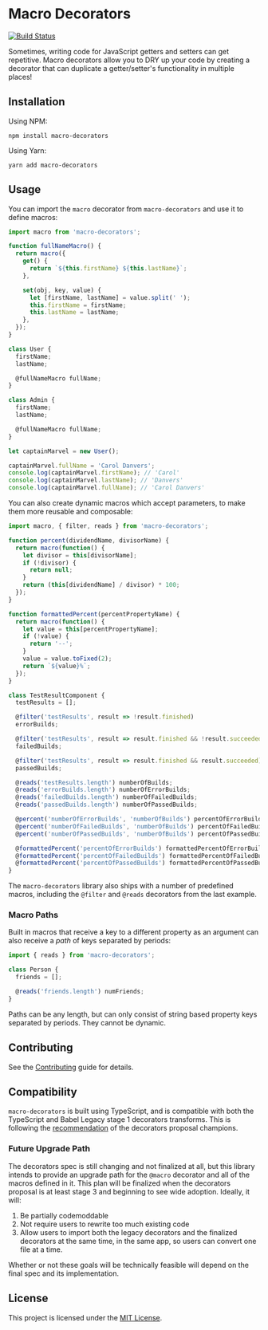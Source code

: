 # Macro Decorators

[![Build Status](https://pzuraq.visualstudio.com/macro-decorators/_apis/build/status/pzuraq.macro-decorators?branchName=master)](https://pzuraq.visualstudio.com/macro-decorators/_build/latest?definitionId=1&branchName=master)

Sometimes, writing code for JavaScript getters and setters can get repetitive.
Macro decorators allow you to DRY up your code by creating a decorator that can
duplicate a getter/setter's functionality in multiple places!

## Installation

Using NPM:

```
npm install macro-decorators
```

Using Yarn:

```
yarn add macro-decorators
```

## Usage

You can import the `macro` decorator from `macro-decorators` and use it to
define macros:

```typescript
import macro from 'macro-decorators';

function fullNameMacro() {
  return macro({
    get() {
      return `${this.firstName} ${this.lastName}`;
    },

    set(obj, key, value) {
      let [firstName, lastName] = value.split(' ');
      this.firstName = firstName;
      this.lastName = lastName;
    },
  });
}

class User {
  firstName;
  lastName;

  @fullNameMacro fullName;
}

class Admin {
  firstName;
  lastName;

  @fullNameMacro fullName;
}

let captainMarvel = new User();

captainMarvel.fullName = 'Carol Danvers';
console.log(captainMarvel.firstName); // 'Carol'
console.log(captainMarvel.lastName); // 'Danvers'
console.log(captainMarvel.fullName); // 'Carol Danvers'
```

You can also create dynamic macros which accept parameters, to make them more
reusable and composable:

```typescript
import macro, { filter, reads } from 'macro-decorators';

function percent(dividendName, divisorName) {
  return macro(function() {
    let divisor = this[divisorName];
    if (!divisor) {
      return null;
    }
    return (this[dividendName] / divisor) * 100;
  });
}

function formattedPercent(percentPropertyName) {
  return macro(function() {
    let value = this[percentPropertyName];
    if (!value) {
      return '--';
    }
    value = value.toFixed(2);
    return `${value}%`;
  });
}

class TestResultComponent {
  testResults = [];

  @filter('testResults', result => !result.finished)
  errorBuilds;

  @filter('testResults', result => result.finished && !result.succeeded))
  failedBuilds;

  @filter('testResults', result => result.finished && result.succeeded))
  passedBuilds;

  @reads('testResults.length') numberOfBuilds;
  @reads('errorBuilds.length') numberOfErrorBuilds;
  @reads('failedBuilds.length') numberOfFailedBuilds;
  @reads('passedBuilds.length') numberOfPassedBuilds;

  @percent('numberOfErrorBuilds', 'numberOfBuilds') percentOfErrorBuilds;
  @percent('numberOfFailedBuilds', 'numberOfBuilds') percentOfFailedBuilds;
  @percent('numberOfPassedBuilds', 'numberOfBuilds') percentOfPassedBuilds;

  @formattedPercent('percentOfErrorBuilds') formattedPercentOfErrorBuilds;
  @formattedPercent('percentOfFailedBuilds') formattedPercentOfFailedBuilds;
  @formattedPercent('percentOfPassedBuilds') formattedPercentOfPassedBuilds;
}
```

The `macro-decorators` library also ships with a number of predefined macros,
including the `@filter` and `@reads` decorators from the last example.

### Macro Paths

Built in macros that receive a key to a different property as an argument can
also receive a _path_ of keys separated by periods:

```typescript
import { reads } from 'macro-decorators';

class Person {
  friends = [];

  @reads('friends.length') numFriends;
}
```

Paths can be any length, but can only consist of string based property keys
separated by periods. They cannot be dynamic.

## Contributing

See the [Contributing](CONTRIBUTING.md) guide for details.

## Compatibility

`macro-decorators` is built using TypeScript, and is compatible with both the
TypeScript and Babel Legacy stage 1 decorators transforms. This is following the
[recommendation](https://github.com/tc39/proposal-decorators#how-should-i-use-decorators-in-transpilers-today)
of the decorators proposal champions.

### Future Upgrade Path

The decorators spec is still changing and not finalized at all, but this library
intends to provide an upgrade path for the `@macro` decorator and all of the
macros defined in it. This plan will be finalized when the decorators proposal
is at least stage 3 and beginning to see wide adoption. Ideally, it will:

1. Be partially codemoddable
2. Not require users to rewrite too much existing code
3. Allow users to import both the legacy decorators and the finalized decorators
   at the same time, in the same app, so users can convert one file at a time.

Whether or not these goals will be technically feasible will depend on the final
spec and its implementation.

## License

This project is licensed under the [MIT License](LICENSE.md).
